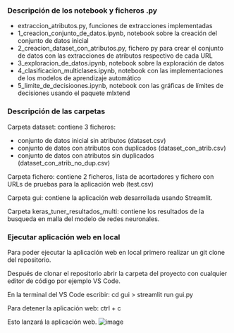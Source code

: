 ### Descripción de los notebook y ficheros .py

- extraccion_atributos.py, funciones de extracciones implementadas
- 1_creacion_conjunto_de_datos.ipynb, notebook sobre la creación del conjunto de datos inicial
- 2_creacion_dataset_con_atributos.py, fichero py para crear el conjunto de datos con las extracciones de atributos respectivo de cada URL
- 3_exploracion_de_datos.ipynb, notebook sobre la exploración de datos
- 4_clasificacion_multiclases.ipynb, notebook con las implementaciones de los modelos de aprendizaje automático
- 5_limite_de_decisioones.ipynb, notebook con las gráficas de límites de decisiones usando el paquete mlxtend

### Descripción de las carpetas
Carpeta dataset: contiene 3 ficheros:
- conjunto de datos inicial sin atributos (dataset.csv)
- conjunto de datos con atributos con duplicados (dataset_con_atrib.csv)
- conjunto de datos con atributos sin duplicados (dataset_con_atrib_no_dup.csv)

Carpeta fichero: contiene 2 ficheros, lista de acortadores y fichero con URLs de pruebas para la aplicación web (test.csv)

Carpeta gui: contiene la aplicación web desarrollada usando Streamlit.

Carpeta keras_tuner_resultados_multi: contiene los resultados de la busqueda en malla del modelo de redes neuronales.

### Ejecutar aplicación web en local
Para poder ejecutar la aplicación web en local primero realizar un git clone del repositorio.

Después de clonar el repositorio abrir la carpeta del proyecto con cualquier editor de código por ejemplo VS Code.

En la terminal del VS Code escribir: cd gui > streamlit run gui.py

Para detener la aplicación web: ctrl + c

Esto lanzará la aplicación web.
![image](https://github.com/user-attachments/assets/199ceb51-03e0-4f4f-a2e9-412fed15bb1e)
